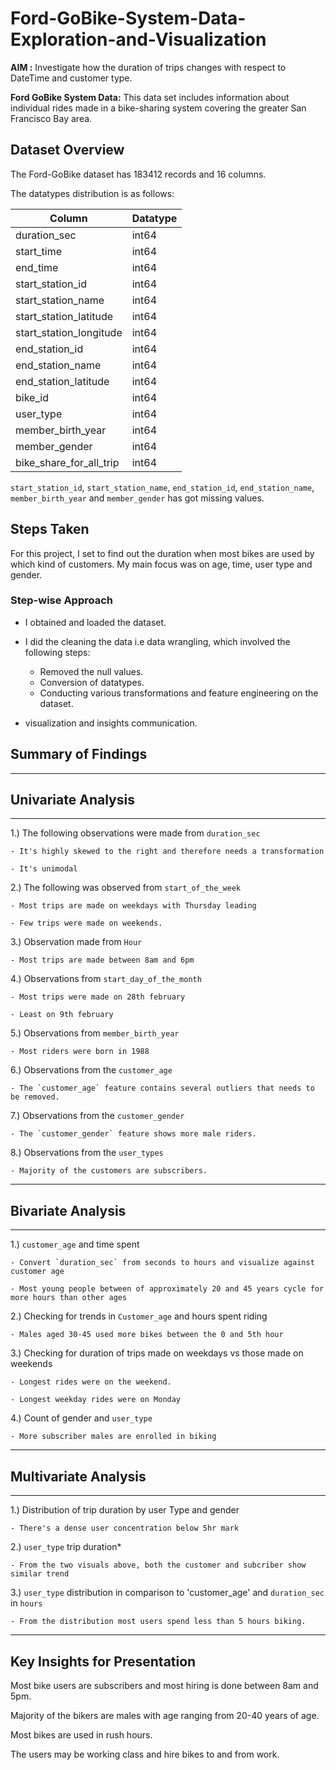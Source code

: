 # Ford-GoBike-System-Data-Exploration-and-Visualization

**AIM :** Investigate how the duration of trips changes with respect to DateTime and customer type.

**Ford GoBike System Data:** This data set includes information about individual rides made in a bike-sharing system covering the greater San Francisco Bay area.


## **Dataset Overview**

The Ford-GoBike dataset has 183412 records and 16 columns. 

The datatypes distribution is as follows:

|Column                   |Datatype|
|-------------------------|--------|
|duration_sec             |int64   |
|start_time               |int64   |
|end_time                 |int64   |
|start_station_id         |int64   |
|start_station_name       |int64   |
|start_station_latitude   |int64   |
|start_station_longitude  |int64   |
|end_station_id           |int64   |
|end_station_name         |int64   |
|end_station_latitude     |int64   |
|bike_id                  |int64   |
|user_type                |int64   |
|member_birth_year        |int64   |
|member_gender            |int64   |
|bike_share_for_all_trip  |int64   |


`start_station_id`, `start_station_name`, `end_station_id`, `end_station_name`, `member_birth_year` and `member_gender` has got missing values.

## **Steps Taken**

For this project, I set to find out the duration when most bikes are used by which kind of customers. My main focus was on age, time, user type and gender. 

### Step-wise Approach

- I obtained and loaded the dataset.

- I did the cleaning the data i.e data wrangling, which involved the following steps:
    * Removed the null values.
    * Conversion of datatypes.
    * Conducting various transformations and feature engineering on the dataset. 
    
- visualization and insights communication.

## **Summary of Findings**
<hr>

## Univariate Analysis
<hr>

1.) The following observations were made from `duration_sec`

    - It's highly skewed to the right and therefore needs a transformation

    - It's unimodal

2.) The following was observed from `start_of_the_week`

    - Most trips are made on weekdays with Thursday leading 

    - Few trips were made on weekends.

3.) Observation made from `Hour`

    - Most trips are made between 8am and 6pm

4.) Observations from `start_day_of_the_month`

    - Most trips were made on 28th february 
    
    - Least on 9th february

5.) Observations from `member_birth_year`

    - Most riders were born in 1988 

6.) Observations from the `customer_age`

    - The `customer_age` feature contains several outliers that needs to be removed.

7.) Observations from the `customer_gender`

    - The `customer_gender` feature shows more male riders.

8.) Observations from the `user_types`

    - Majority of the customers are subscribers.
<hr>




## Bivariate Analysis
<hr>

1.) `customer_age` and time spent

    - Convert `duration_sec` from seconds to hours and visualize against customer age

    - Most young people between of approximately 20 and 45 years cycle for more hours than other ages

2.) Checking for trends in `Customer_age` and hours spent riding

    - Males aged 30-45 used more bikes between the 0 and 5th hour

3.) Checking for duration of trips made on weekdays vs those made on weekends

    - Longest rides were on the weekend.

    - Longest weekday rides were on Monday

4.) Count of gender and `user_type`

    - More subscriber males are enrolled in biking

<hr>



## Multivariate Analysis
<hr>

1.) Distribution of trip duration by user Type and gender

    - There's a dense user concentration below 5hr mark

2.) `user_type` trip duration*

    - From the two visuals above, both the customer and subcriber show similar trend

3.) `user_type` distribution in comparison to 'customer_age' and `duration_sec` in `hours`

    - From the distribution most users spend less than 5 hours biking.

<hr>




## Key Insights for Presentation

Most bike users are subscribers and most hiring is done between 8am and 5pm.

Majority of the bikers are males with age ranging from 20-40 years of age.

Most bikes are used in rush hours. 

The users may be working class and hire bikes to and from work.


